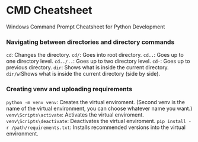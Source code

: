 # CMD Cheatsheet
Windows Command Prompt Cheatsheet for Python Development

### Navigating between directories and directory commands

`cd`: Changes the directory.
`cd/`: Goes into root directory.
`cd..`: Goes up to one directory level.
`cd../..`: Goes up to two directory level.
`cd-`: Goes up to previous directory.
`dir`: Shows what is inside the current directory.
`dir/w`:Shows what is inside the current directory (side by side).

### Creating venv and uploading requirements

`python -m venv venv`: Creates the virtual enviroment. (Second venv is the name of the virtual environment, you can choose whatever name you want.)
`venv\Scripts\activate`: Activates the virtual enviroment.
`venv\Scripts\deactivate`: Deactivates the virtual enviroment.
`pip install -r /path/requirements.txt`: Installs recommended versions into the virtual environment.
